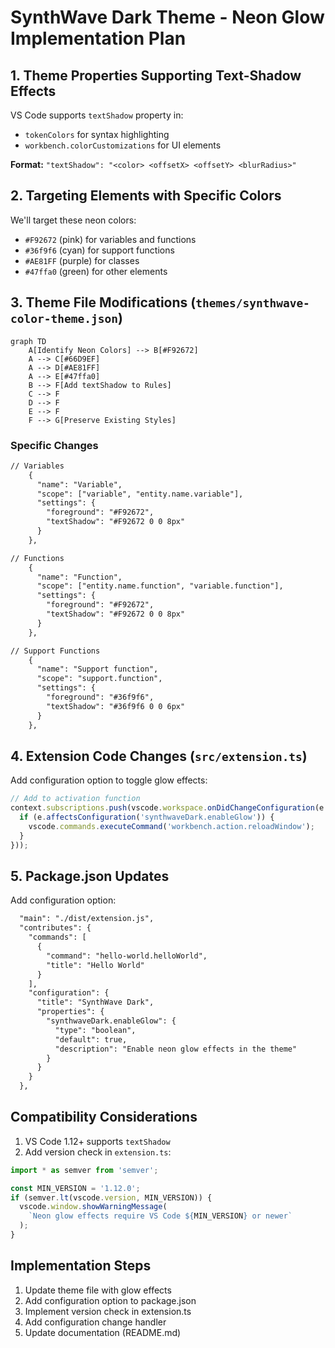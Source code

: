 # SynthWave Dark Theme - Neon Glow Implementation Plan

## 1. Theme Properties Supporting Text-Shadow Effects
VS Code supports `textShadow` property in:
- `tokenColors` for syntax highlighting
- `workbench.colorCustomizations` for UI elements

**Format:** `"textShadow": "<color> <offsetX> <offsetY> <blurRadius>"`

## 2. Targeting Elements with Specific Colors
We'll target these neon colors:
- `#F92672` (pink) for variables and functions
- `#36f9f6` (cyan) for support functions
- `#AE81FF` (purple) for classes
- `#47ffa0` (green) for other elements

## 3. Theme File Modifications (`themes/synthwave-color-theme.json`)
```mermaid
graph TD
    A[Identify Neon Colors] --> B[#F92672]
    A --> C[#66D9EF]
    A --> D[#AE81FF]
    A --> E[#47ffa0]
    B --> F[Add textShadow to Rules]
    C --> F
    D --> F
    E --> F
    F --> G[Preserve Existing Styles]
```

### Specific Changes
```diff
// Variables
    {
      "name": "Variable",
      "scope": ["variable", "entity.name.variable"],
      "settings": {
        "foreground": "#F92672",
        "textShadow": "#F92672 0 0 8px"
      }
    },

// Functions
    {
      "name": "Function",
      "scope": ["entity.name.function", "variable.function"],
      "settings": {
        "foreground": "#F92672",
        "textShadow": "#F92672 0 0 8px"
      }
    },

// Support Functions
    {
      "name": "Support function",
      "scope": "support.function",
      "settings": {
        "foreground": "#36f9f6",
        "textShadow": "#36f9f6 0 0 6px"
      }
    },
```

## 4. Extension Code Changes (`src/extension.ts`)
Add configuration option to toggle glow effects:
```typescript
// Add to activation function
context.subscriptions.push(vscode.workspace.onDidChangeConfiguration(e => {
  if (e.affectsConfiguration('synthwaveDark.enableGlow')) {
    vscode.commands.executeCommand('workbench.action.reloadWindow');
  }
}));
```

## 5. Package.json Updates
Add configuration option:
```diff
  "main": "./dist/extension.js",
  "contributes": {
    "commands": [
      {
        "command": "hello-world.helloWorld",
        "title": "Hello World"
      }
    ],
    "configuration": {
      "title": "SynthWave Dark",
      "properties": {
        "synthwaveDark.enableGlow": {
          "type": "boolean",
          "default": true,
          "description": "Enable neon glow effects in the theme"
        }
      }
    }
  },
```

## Compatibility Considerations
1. VS Code 1.12+ supports `textShadow`
2. Add version check in `extension.ts`:
```typescript
import * as semver from 'semver';

const MIN_VERSION = '1.12.0';
if (semver.lt(vscode.version, MIN_VERSION)) {
  vscode.window.showWarningMessage(
    `Neon glow effects require VS Code ${MIN_VERSION} or newer`
  );
}
```

## Implementation Steps
1. Update theme file with glow effects
2. Add configuration option to package.json
3. Implement version check in extension.ts
4. Add configuration change handler
5. Update documentation (README.md)